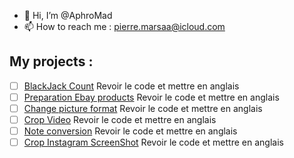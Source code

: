 - 👋 Hi, I’m @AphroMad
- 📫 How to reach me : pierre.marsaa@icloud.com


## My projects : 
- [ ] [BlackJack Count](https://github.com/AphroMad/Blackjack_count "BlackJack") Revoir le code et mettre en anglais 
- [ ] [Preparation Ebay products](https://github.com/AphroMad/Prepa_photo_produit "Preparation Ebay products") Revoir le code et mettre en anglais 
- [ ] [Change picture format](https://github.com/AphroMad/JPG-to-PNG "Format") Revoir le code et mettre en anglais 
- [ ] [Crop Video](https://github.com/AphroMad/Croping_video "CropVideo") Revoir le code et mettre en anglais 
- [ ] [Note conversion](https://github.com/AphroMad/Piano-Guitar-Ukulele-Conversion "Note conversion ") Revoir le code et mettre en anglais 
- [ ] [Crop Instagram ScreenShot](https://github.com/AphroMad/Crop-Instagram "Crop Instagram ScreenShot") Revoir le code et mettre en anglais 
